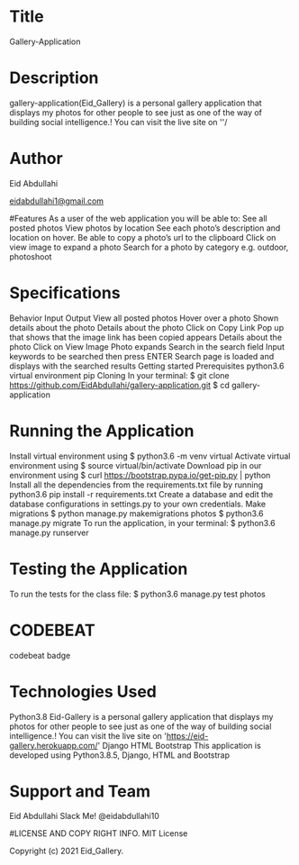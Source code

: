 # Title
Gallery-Application

# Description
gallery-application(Eid_Gallery) is a personal gallery application that displays my photos for other people to see 
just as one of the way of building social intelligence.! You can visit the live site on ''/

# Author
Eid Abdullahi

eidabdullahi1@gmail.com

#Features
As a user of the web application you will be able to: See all posted photos View photos by location See each photo’s description and location on hover.
Be able to copy a photo’s url to the clipboard Click on view image to expand a photo Search for a photo by category e.g. outdoor, photoshoot

# Specifications
Behavior	Input	Output
View all posted photos	Hover over a photo	Shown details about the photo
Details about the photo	Click on Copy Link	Pop up that shows that the image link has been copied appears
Details about the photo	Click on View Image	Photo expands
Search in the search field	Input keywords to be searched then press ENTER	Search page is loaded and displays with the searched results
Getting started
Prerequisites python3.6 virtual environment pip Cloning In your terminal:
$ git clone https://github.com/EidAbdullahi/gallery-application.git $ cd gallery-application

# Running the Application
Install virtual environment using $ python3.6 -m venv virtual Activate virtual environment using $ source virtual/bin/activate 
Download pip in our environment using $ curl https://bootstrap.pypa.io/get-pip.py | python Install all the dependencies 
from the requirements.txt file by running python3.6 pip install -r requirements.txt Create a database and edit the database configurations in settings.py 
to your own credentials. 
Make migrations $ python manage.py makemigrations photos $ python3.6 manage.py migrate To run the application,
in your terminal: $ python3.6 manage.py runserver

# Testing the Application
To run the tests for the class file: $ python3.6 manage.py test photos

# CODEBEAT
codebeat badge

# Technologies Used
Python3.8 Eid-Gallery is a personal gallery application that displays my photos for other people to see just as one of the way of building
social intelligence.! You can visit the live site on 'https://eid-gallery.herokuapp.com/'
Django HTML Bootstrap This application is developed using Python3.8.5, Django, HTML and Bootstrap

# Support and Team
Eid Abdullahi Slack Me! @eidabdullahi10

#LICENSE AND COPY RIGHT INFO.
MIT License

Copyright (c) 2021 Eid_Gallery.

